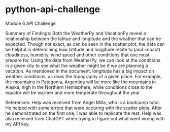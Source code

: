 # python-api-challenge
Module 6 API Challenge

Summary of Findings:
Both the WeatherPy and VacationPy reveal a relationship between the latitue and longitude and the weather that can be expected. Though not exact, as can be seen in the scatter plot, the data can be helpful in determining how latitude and longitude relate to (and impact) cloudiness, humidity, wind speed and other conditions that one must prepare for. Using the data from WeatherPy, we can look at the conditions in a given city to see what the weather might be if we are planning a vacation. As mentioned in the document, longitude has a big impact on weather conditions, as does the topography of a given place. For example, the mountains in Patagonia, Argentina will be more like the mountains in Alaska, high in the Northern Hemisphere, while conditions close to the equator will be warmer and more temperate throughout the year. 

References:
Help was received from Angel Milla, who is a bootcamp tutor. He helped with some errors that were occuring with the scatter plots. After he demonstrated on the first one, I was able to replicate the rest. 
Help was also received from ChatGPT when trying to figure out what went wrong with my API key.
